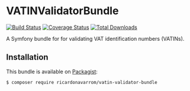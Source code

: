 VATINValidatorBundle
====================
[![Build Status](https://travis-ci.org/ricardonavarrom/VATINValidatorBundle.svg?branch=master)](https://travis-ci.org/ricardonavarrom/VATINValidatorBundle)
[![Coverage Status](https://coveralls.io/repos/github/ricardonavarrom/VATINValidatorBundle/badge.svg?branch=master)](https://coveralls.io/github/ricardonavarrom/VATINValidatorBundle?branch=master)
[![Total Downloads](https://poser.pugx.org/ricardonavarrom/VATINValidatorBundle/downloads)](https://packagist.org/packages/ricardonavarrom/VATINValidatorBundle)

A Symfony bundle for for validating VAT identification numbers (VATINs).

Installation
------------

This bundle is available on [Packagist](https://packagist.org/packages/ricardonavarrom/vatin-validator-bundle):

```bash
$ composer require ricardonavarrom/vatin-validator-bundle
```
